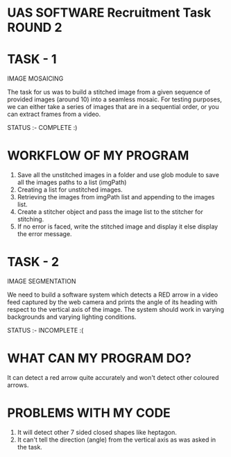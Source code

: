 # UAS SOFTWARE Recruitment Task ROUND 2 

# TASK - 1
IMAGE MOSAICING

The task for us was to build a stitched image from a given sequence of provided images
(around 10) into a seamless mosaic.
For testing purposes, we can either take a series of images that are in a sequential order,
or you can extract frames from a video.

STATUS :- COMPLETE :)

# WORKFLOW OF MY PROGRAM
1. Save all the unstitched images in a folder and use glob module to save all the images paths to a list (imgPath)
2. Creating a list for unstitched images.
3. Retrieving the images from imgPath list and appending to the images list.
4. Create a stitcher object and pass the image list to the stitcher for stitching.
5. If no error is faced, write the stitched image and display it else display the error message.

# TASK - 2
IMAGE SEGMENTATION

We need to build a software system which detects a RED arrow in a
video feed captured by the web camera and prints the angle of its heading with respect to
the vertical axis of the image. The system should work in varying backgrounds and varying
lighting conditions.

STATUS :- INCOMPLETE :(

# WHAT CAN MY PROGRAM DO?
It can detect a red arrow quite accurately and won't detect other coloured arrows.

# PROBLEMS WITH MY CODE
1. It will detect other 7 sided closed shapes like heptagon.
2. It can't tell the direction (angle) from the vertical axis as was asked in the task.
